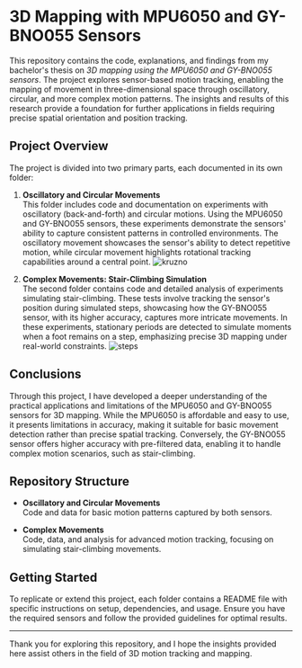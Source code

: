 # 3D Mapping with MPU6050 and GY-BNO055 Sensors

This repository contains the code, explanations, and findings from my bachelor's thesis on *3D mapping using the MPU6050 and GY-BNO055 sensors*. The project explores sensor-based motion tracking, enabling the mapping of movement in three-dimensional space through oscillatory, circular, and more complex motion patterns. The insights and results of this research provide a foundation for further applications in fields requiring precise spatial orientation and position tracking.

## Project Overview

The project is divided into two primary parts, each documented in its own folder:

1. **Oscillatory and Circular Movements**  
   This folder includes code and documentation on experiments with oscillatory (back-and-forth) and circular motions. Using the MPU6050 and GY-BNO055 sensors, these experiments demonstrate the sensors' ability to capture consistent patterns in controlled environments. The oscillatory movement showcases the sensor's ability to detect repetitive motion, while circular movement highlights rotational tracking capabilities around a central point.
![kruzno](https://github.com/user-attachments/assets/222a9a93-0dda-4818-93cf-83243cb32903)

2. **Complex Movements: Stair-Climbing Simulation**  
   The second folder contains code and detailed analysis of experiments simulating stair-climbing. These tests involve tracking the sensor's position during simulated steps, showcasing how the GY-BNO055 sensor, with its higher accuracy, captures more intricate movements. In these experiments, stationary periods are detected to simulate moments when a foot remains on a step, emphasizing precise 3D mapping under real-world constraints.
![steps](https://github.com/user-attachments/assets/a2bf0473-09e0-4acb-b332-20b38b8ceb2b)


## Conclusions

Through this project, I have developed a deeper understanding of the practical applications and limitations of the MPU6050 and GY-BNO055 sensors for 3D mapping. While the MPU6050 is affordable and easy to use, it presents limitations in accuracy, making it suitable for basic movement detection rather than precise spatial tracking. Conversely, the GY-BNO055 sensor offers higher accuracy with pre-filtered data, enabling it to handle complex motion scenarios, such as stair-climbing.

## Repository Structure

- **Oscillatory and Circular Movements**  
  Code and data for basic motion patterns captured by both sensors.

- **Complex Movements**  
  Code, data, and analysis for advanced motion tracking, focusing on simulating stair-climbing movements.

## Getting Started

To replicate or extend this project, each folder contains a README file with specific instructions on setup, dependencies, and usage. Ensure you have the required sensors and follow the provided guidelines for optimal results.

---

Thank you for exploring this repository, and I hope the insights provided here assist others in the field of 3D motion tracking and mapping.
